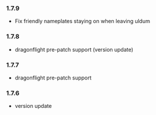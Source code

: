 ### 1.7.9
- Fix friendly nameplates staying on when leaving uldum

### 1.7.8
- dragonflight pre-patch support (version update)

### 1.7.7
- dragonflight pre-patch support

### 1.7.6
- version update